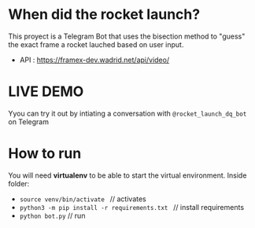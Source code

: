 # When did the rocket launch?

This proyect is a Telegram Bot that uses the bisection method to "guess" the exact frame a rocket lauched based on user input.

- API : https://framex-dev.wadrid.net/api/video/

# LIVE DEMO

Yyou can try it out by intiating a conversation with `@rocket_launch_dq_bot` on Telegram

# How to run

You will need **virtualenv** to be able to start the virtual environment.
Inside folder:

- `source venv/bin/activate ` // activates
- `python3 -m pip install -r requirements.txt ` // install requirements
- `python bot.py` // run
